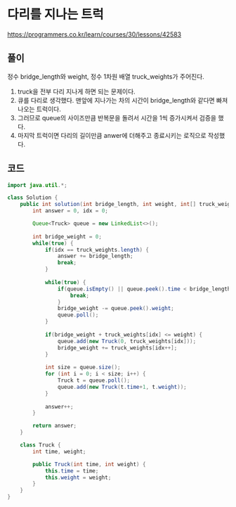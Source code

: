 # 다리를 지나는 트럭

https://programmers.co.kr/learn/courses/30/lessons/42583

## 풀이

정수 bridge_length와 weight, 정수 1차원 배열 truck_weights가 주어진다.

1. truck을 전부 다리 지나게 하면 되는 문제이다.
2. 큐를 다리로 생각했다. 맨앞에 지나가는 차의 시간이 bridge_length와 같다면 빠져나오는 트럭이다.
3. 그러므로 queue의 사이즈만큼 반복문을 돌려서 시간을 1씩 증가시켜서 검증을 했다.
4. 마지막 트럭이면 다리의 길이만큼 anwer에 더해주고 종료시키는 로직으로 작성했다.

## 코드

```java
import java.util.*;

class Solution {
    public int solution(int bridge_length, int weight, int[] truck_weights) {
		int answer = 0, idx = 0;

		Queue<Truck> queue = new LinkedList<>();
		
		int bridge_weight = 0;
		while(true) {
			if(idx == truck_weights.length) {
				answer += bridge_length;
				break;
			}
			
			while(true) {
				if(queue.isEmpty() || queue.peek().time < bridge_length) {
					break;
				}
				bridge_weight -= queue.peek().weight;
				queue.poll();
			}
			
			if(bridge_weight + truck_weights[idx] <= weight) {
				queue.add(new Truck(0, truck_weights[idx]));
				bridge_weight += truck_weights[idx++];
			}
			
			int size = queue.size();
			for (int i = 0; i < size; i++) {
				Truck t = queue.poll();
				queue.add(new Truck(t.time+1, t.weight));
			}
			
			answer++;
		}

		return answer;
	}

	class Truck {
		int time, weight;

		public Truck(int time, int weight) {
			this.time = time;
			this.weight = weight;
		}
	}
}
```